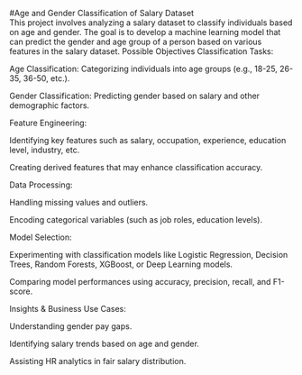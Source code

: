 #Age and Gender Classification of Salary Dataset  
This project involves analyzing a salary dataset to classify individuals based on age and gender. The goal is to develop a machine learning model that can predict the gender and age group of a person based on various features in the salary dataset.
Possible Objectives
Classification Tasks:

Age Classification: Categorizing individuals into age groups (e.g., 18-25, 26-35, 36-50, etc.).

Gender Classification: Predicting gender based on salary and other demographic factors.

Feature Engineering:

Identifying key features such as salary, occupation, experience, education level, industry, etc.

Creating derived features that may enhance classification accuracy.

Data Processing:

Handling missing values and outliers.

Encoding categorical variables (such as job roles, education levels).

Model Selection:

Experimenting with classification models like Logistic Regression, Decision Trees, Random Forests, XGBoost, or Deep Learning models.

Comparing model performances using accuracy, precision, recall, and F1-score.

Insights & Business Use Cases:

Understanding gender pay gaps.

Identifying salary trends based on age and gender.

Assisting HR analytics in fair salary distribution.
